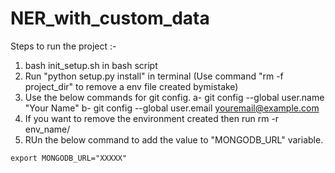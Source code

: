 # NER_with_custom_data

Steps to run the project :-
1. bash init_setup.sh in bash script
2. Run "python setup.py install" in terminal (Use command "rm -f project_dir" to remove a env file created bymistake)
3. Use the below commands for git config.
    a- git config --global user.name "Your Name"
    b- git config --global user.email youremail@example.com
4. If you want to remove the environment created then run rm -r env_name/
5. RUn the below command to add the value to "MONGODB_URL" variable.
```
export MONGODB_URL="XXXXX"
```
 